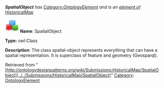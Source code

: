 ___SpatialObject__ has [Category:OntologyElement](../../Category/OntologyElement "Category:OntologyElement") and is an [element of](../../Property/ElementOf "Property:ElementOf") [HistoricalMap](../../Submissions/HistoricalMap "Submissions:HistoricalMap")_


  




[![Class](../../images/thumb/2/27/Class.gif/45px-Class.gif)](../../Image/Class.gif "Class")
__Name__: SpatialObject 


__Type:__ owl:Class 


__Description__: The class spatial-object represents everything that can have a spatial representation. It is superclass of feature and geometry (Geosparql). 





Retrieved from "[http://ontologydesignpatterns.org/wiki/Submissions:HistoricalMap/SpatialObject](../../Submissions/HistoricalMap/SpatialObject)"
 [Category](http://ontologydesignpatterns.org/wiki/Special:Categories "Special:Categories"): [OntologyElement](../../Category/OntologyElement "Category:OntologyElement")